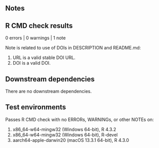 ## Notes

## R CMD check results

0 errors | 0 warnings | 1 note

Note is related to use of DOIs in DESCRIPTION and README.md:

1.  URL is a valid stable DOI URL.
2.  DOI is a valid DOI.

## Downstream dependencies

There are no downstream dependencies.

## Test environments

Passes R CMD check with no ERRORs, WARNINGs, or other NOTEs on:

1.  x86\_64-w64-mingw32 (Windows 64-bit), R 4.3.2
2.  x86\_64-w64-mingw32 (Windows 64-bit), R-devel
3.  aarch64-apple-darwin20 (macOS 13.3.1 64-bit), R 4.3.0
